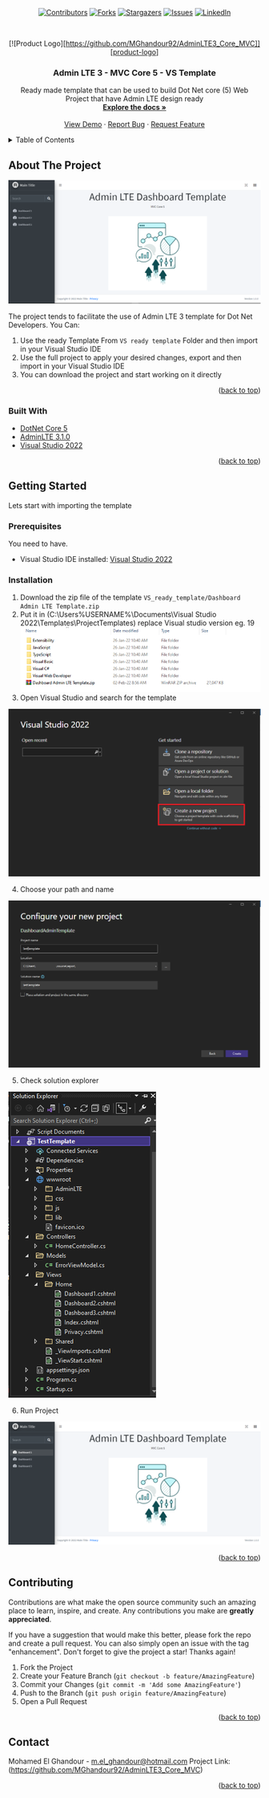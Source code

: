 <div id="top"></div>

<!--This template used from https://github.com/MGhandour92/AdminLTE3_Core_MVC -->

<!-- PROJECT SHIELDS -->
<!--
*** I'm using markdown "reference style" links for readability.
*** Reference links are enclosed in brackets [ ] instead of parentheses ( ).
*** See the bottom of this document for the declaration of the reference variables
*** for contributors-url, forks-url, etc. This is an optional, concise syntax you may use.
*** https://www.markdownguide.org/basic-syntax/#reference-style-links
-->
<div align="center">

[![Contributors][contributors-shield]][contributors-url]
[![Forks][forks-shield]][forks-url]
[![Stargazers][stars-shield]][stars-url]
[![Issues][issues-shield]][issues-url]
[![LinkedIn][linkedin-shield]][linkedin-url]

</div>


<!-- PROJECT LOGO -->
<br />
<div align="center">

  [![Product Logo][https://github.com/MGhandour92/AdminLTE3_Core_MVC]][product-logo]

  <h3 align="center">Admin LTE 3 - MVC Core 5 - VS Template</h3>

  <p align="center">
    Ready made template that can be used to build Dot Net core (5) Web Project that have Admin LTE design ready
    <br />
    <a href="https://github.com/MGhandour92/AdminLTE3_Core_MVC"><strong>Explore the docs »</strong></a>
    <br />
    <br />
    <a href="https://github.com/MGhandour92/AdminLTE3_Core_MVC">View Demo</a>
    ·
    <a href="https://github.com/MGhandour92/AdminLTE3_Core_MVC/issues">Report Bug</a>
    ·
    <a href="https://github.com/MGhandour92/AdminLTE3_Core_MVC/issues">Request Feature</a>
  </p>
</div>



<!-- TABLE OF CONTENTS -->
<details>
  <summary>Table of Contents</summary>
  <ol>
    <li>
      <a href="#about-the-project">About The Project</a>
      <ul>
        <li><a href="#built-with">Built With</a></li>
      </ul>
    </li>
    <li>
      <a href="#getting-started">Getting Started</a>
      <ul>
        <li><a href="#prerequisites">Prerequisites</a></li>
        <li><a href="#installation">Installation</a></li>
      </ul>
    </li>
    <li><a href="#usage">Usage</a></li>
    <li><a href="#roadmap">Roadmap</a></li>
    <li><a href="#contributing">Contributing</a></li>
    <li><a href="#license">License</a></li>
    <li><a href="#contact">Contact</a></li>
    <li><a href="#acknowledgments">Acknowledgments</a></li>
  </ol>
</details>



<!-- ABOUT THE PROJECT -->
## About The Project

![Admin LTE Core Screen Shot][product-screenshot]


The project tends to facilitate the use of Admin LTE 3 template for Dot Net Developers.
You Can:
1. Use the ready Template From `VS ready template` Folder and then import in your Visual Studio IDE
2. Use the full project to apply your desired changes, export and then import in your Visual Studio IDE
3. You can download the project and start working on it directly

<p align="right">(<a href="#top">back to top</a>)</p>



### Built With

* [DotNet Core 5](https://dotnet.microsoft.com/en-us/download/dotnet/5.0)
* [AdminLTE 3.1.0](https://adminlte.io/)
* [Visual Studio 2022](https://visualstudio.microsoft.com/vs/)

<p align="right">(<a href="#top">back to top</a>)</p>



<!-- GETTING STARTED -->
## Getting Started

Lets start with importing the template

### Prerequisites

You need to have.
* Visual Studio IDE installed: [Visual Studio 2022](https://visualstudio.microsoft.com/vs/)

### Installation

1. Download the zip file of the template `VS_ready_template/Dashboard Admin LTE Template.zip`
2. Put it in (C:\Users\%USERNAME%\Documents\Visual Studio 2022\Templates\ProjectTemplates) replace Visual studio version eg. 19
![Templates Folder][templates-folder]
3. Open Visual Studio and search for the template

![Search Template][open-vs]

4. Choose your path and name

![Choose name and path][choose-path-name]

5. Check solution explorer

![Solution Explorer][solution-exp]

6. Run Project

![Run Project][run-proj]

<p align="right">(<a href="#top">back to top</a>)</p>



<!-- USAGE EXAMPLES -->
<!-- ## Usage

Use this space to show useful examples of how a project can be used. Additional screenshots, code examples and demos work well in this space. You may also link to more resources.

_For more examples, please refer to the [Documentation](https://example.com)_

<p align="right">(<a href="#top">back to top</a>)</p> -->


<!-- ROADMAP -->
<!-- ## Roadmap

- [x] Add Changelog
- [x] Add back to top links
- [ ] Add Additional Templates w/ Examples
- [ ] Add "components" document to easily copy & paste sections of the readme
- [ ] Multi-language Support
    - [ ] Chinese
    - [ ] Spanish

See the [open issues](https://github.com/MGhandour92/AdminLTE3_Core_MVC/issues) for a full list of proposed features (and known issues).

<p align="right">(<a href="#top">back to top</a>)</p> -->


<!-- CONTRIBUTING -->
## Contributing

Contributions are what make the open source community such an amazing place to learn, inspire, and create. Any contributions you make are **greatly appreciated**.

If you have a suggestion that would make this better, please fork the repo and create a pull request. You can also simply open an issue with the tag "enhancement".
Don't forget to give the project a star! Thanks again!

1. Fork the Project
2. Create your Feature Branch (`git checkout -b feature/AmazingFeature`)
3. Commit your Changes (`git commit -m 'Add some AmazingFeature'`)
4. Push to the Branch (`git push origin feature/AmazingFeature`)
5. Open a Pull Request

<p align="right">(<a href="#top">back to top</a>)</p>



<!-- LICENSE -->
<!-- ## License

Distributed under the MIT License. See `LICENSE.txt` for more information.

<p align="right">(<a href="#top">back to top</a>)</p> -->



<!-- CONTACT -->
## Contact

Mohamed El Ghandour - m.el_ghandour@hotmail.com 
Project Link: (https://github.com/MGhandour92/AdminLTE3_Core_MVC)

<p align="right">(<a href="#top">back to top</a>)</p>



<!-- ACKNOWLEDGMENTS -->
<!-- ## Acknowledgments

Use this space to list resources you find helpful and would like to give credit to. I've included a few of my favorites to kick things off!

* [Choose an Open Source License](https://choosealicense.com)
* [GitHub Emoji Cheat Sheet](https://www.webpagefx.com/tools/emoji-cheat-sheet)
* [Malven's Flexbox Cheatsheet](https://flexbox.malven.co/)
* [Malven's Grid Cheatsheet](https://grid.malven.co/)
* [Img Shields](https://shields.io)
* [GitHub Pages](https://pages.github.com)
* [Font Awesome](https://fontawesome.com)
* [React Icons](https://react-icons.github.io/react-icons/search) 

 <p align="right">(<a href="#top">back to top</a>)</p> -->



<!-- MARKDOWN LINKS & IMAGES -->
<!-- https://www.markdownguide.org/basic-syntax/#reference-style-links -->
[contributors-shield]:https://img.shields.io/github/contributors/MGhandour92/AdminLTE3_Core_MVC.svg?style=for-the-badge
[contributors-url]: https://github.com/MGhandour92/AdminLTE3_Core_MVC/graphs/contributors
[forks-shield]: https://img.shields.io/github/forks/MGhandour92/AdminLTE3_Core_MVC.svg?style=for-the-badge
[forks-url]: https://github.com/MGhandour92/AdminLTE3_Core_MVC/network/members
[stars-shield]: https://img.shields.io/github/stars/MGhandour92/AdminLTE3_Core_MVC.svg?style=for-the-badge
[stars-url]: https://github.com/MGhandour92/AdminLTE3_Core_MVC/stargazers
[issues-shield]: https://img.shields.io/github/issues/MGhandour92/AdminLTE3_Core_MVC.svg?style=for-the-badge
[issues-url]: https://github.com/MGhandour92/AdminLTE3_Core_MVC/issues
[linkedin-shield]: https://img.shields.io/badge/-LinkedIn-black.svg?style=for-the-badge&logo=linkedin&colorB=555
[linkedin-url]: https://www.linkedin.com/in/moghandour/
[product-screenshot]: images/ProductScreen.png
[product-logo]: images/ProjectLogo.png
[templates-folder]: images/ProjectTemplates.png
[open-vs]: images/OpenVisualStudio.png
[choose-path-name]: images/ChoosePathandName.png
[solution-exp]: images/SolutionExplorer.png
[run-proj]: images/Run.png